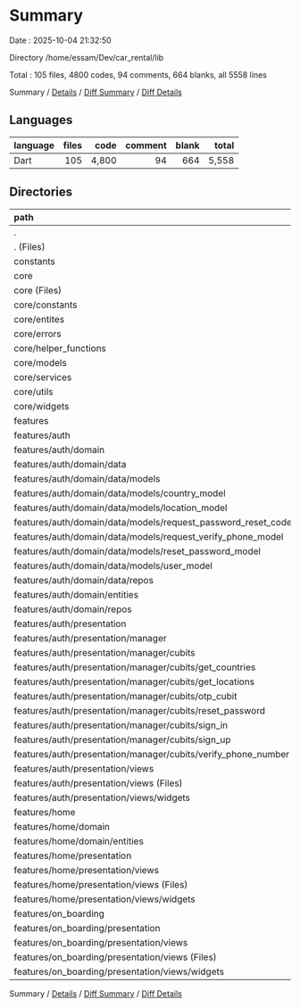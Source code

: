 # Summary

Date : 2025-10-04 21:32:50

Directory /home/essam/Dev/car_rental/lib

Total : 105 files,  4800 codes, 94 comments, 664 blanks, all 5558 lines

Summary / [Details](details.md) / [Diff Summary](diff.md) / [Diff Details](diff-details.md)

## Languages
| language | files | code | comment | blank | total |
| :--- | ---: | ---: | ---: | ---: | ---: |
| Dart | 105 | 4,800 | 94 | 664 | 5,558 |

## Directories
| path | files | code | comment | blank | total |
| :--- | ---: | ---: | ---: | ---: | ---: |
| . | 105 | 4,800 | 94 | 664 | 5,558 |
| . (Files) | 1 | 28 | 1 | 5 | 34 |
| constants | 1 | 42 | 79 | 41 | 162 |
| core | 21 | 896 | 3 | 104 | 1,003 |
| core (Files) | 1 | 247 | 0 | 1 | 248 |
| core/constants | 3 | 7 | 0 | 2 | 9 |
| core/entites | 1 | 5 | 0 | 2 | 7 |
| core/errors | 1 | 59 | 1 | 9 | 69 |
| core/helper_functions | 2 | 68 | 0 | 6 | 74 |
| core/models | 1 | 10 | 0 | 4 | 14 |
| core/services | 5 | 229 | 1 | 45 | 275 |
| core/utils | 1 | 23 | 0 | 2 | 25 |
| core/widgets | 6 | 248 | 1 | 33 | 282 |
| features | 82 | 3,834 | 11 | 514 | 4,359 |
| features/auth | 59 | 2,918 | 10 | 394 | 3,322 |
| features/auth/domain | 14 | 459 | 0 | 77 | 536 |
| features/auth/domain/data | 7 | 362 | 0 | 55 | 417 |
| features/auth/domain/data/models | 6 | 194 | 0 | 37 | 231 |
| features/auth/domain/data/models/country_model | 1 | 15 | 0 | 3 | 18 |
| features/auth/domain/data/models/location_model | 1 | 17 | 0 | 3 | 20 |
| features/auth/domain/data/models/request_password_reset_code_mode | 1 | 15 | 0 | 3 | 18 |
| features/auth/domain/data/models/request_verify_phone_model | 1 | 15 | 0 | 3 | 18 |
| features/auth/domain/data/models/reset_password_model | 1 | 7 | 0 | 3 | 10 |
| features/auth/domain/data/models/user_model | 1 | 125 | 0 | 22 | 147 |
| features/auth/domain/data/repos | 1 | 168 | 0 | 18 | 186 |
| features/auth/domain/entities | 6 | 51 | 0 | 13 | 64 |
| features/auth/domain/repos | 1 | 46 | 0 | 9 | 55 |
| features/auth/presentation | 45 | 2,459 | 10 | 317 | 2,786 |
| features/auth/presentation/manager | 14 | 311 | 0 | 112 | 423 |
| features/auth/presentation/manager/cubits | 14 | 311 | 0 | 112 | 423 |
| features/auth/presentation/manager/cubits/get_countries | 2 | 35 | 0 | 15 | 50 |
| features/auth/presentation/manager/cubits/get_locations | 2 | 34 | 0 | 14 | 48 |
| features/auth/presentation/manager/cubits/otp_cubit | 2 | 18 | 0 | 10 | 28 |
| features/auth/presentation/manager/cubits/reset_password | 2 | 71 | 0 | 21 | 92 |
| features/auth/presentation/manager/cubits/sign_in | 2 | 34 | 0 | 15 | 49 |
| features/auth/presentation/manager/cubits/sign_up | 2 | 50 | 0 | 15 | 65 |
| features/auth/presentation/manager/cubits/verify_phone_number | 2 | 69 | 0 | 22 | 91 |
| features/auth/presentation/views | 31 | 2,148 | 10 | 205 | 2,363 |
| features/auth/presentation/views (Files) | 7 | 145 | 0 | 29 | 174 |
| features/auth/presentation/views/widgets | 24 | 2,003 | 10 | 176 | 2,189 |
| features/home | 15 | 572 | 1 | 72 | 645 |
| features/home/domain | 1 | 30 | 0 | 4 | 34 |
| features/home/domain/entities | 1 | 30 | 0 | 4 | 34 |
| features/home/presentation | 14 | 542 | 1 | 68 | 611 |
| features/home/presentation/views | 14 | 542 | 1 | 68 | 611 |
| features/home/presentation/views (Files) | 2 | 18 | 1 | 7 | 26 |
| features/home/presentation/views/widgets | 12 | 524 | 0 | 61 | 585 |
| features/on_boarding | 8 | 344 | 0 | 48 | 392 |
| features/on_boarding/presentation | 8 | 344 | 0 | 48 | 392 |
| features/on_boarding/presentation/views | 8 | 344 | 0 | 48 | 392 |
| features/on_boarding/presentation/views (Files) | 3 | 75 | 0 | 16 | 91 |
| features/on_boarding/presentation/views/widgets | 5 | 269 | 0 | 32 | 301 |

Summary / [Details](details.md) / [Diff Summary](diff.md) / [Diff Details](diff-details.md)